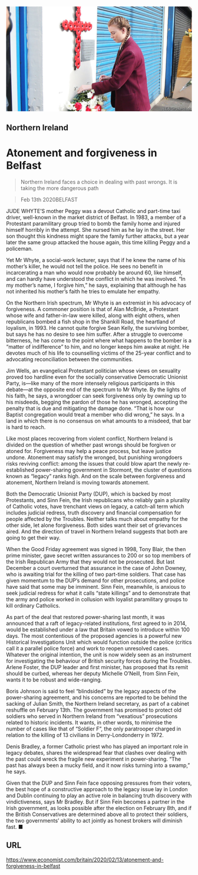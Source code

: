 ![](./images/20200215_BRP001.jpg)

## Northern Ireland

# Atonement and forgiveness in Belfast

> Northern Ireland faces a choice in dealing with past wrongs. It is taking the more dangerous path

> Feb 13th 2020BELFAST

JUDE WHYTE’S mother Peggy was a devout Catholic and part-time taxi driver, well-known in the market district of Belfast. In 1983, a member of a Protestant paramilitary group tried to bomb the family home and injured himself horribly in the attempt. She nursed him as he lay in the street. Her son thought this kindness might spare the family further attacks, but a year later the same group attacked the house again, this time killing Peggy and a policeman.

Yet Mr Whyte, a social-work lecturer, says that if he knew the name of his mother’s killer, he would not tell the police. He sees no benefit in incarcerating a man who would now probably be around 60, like himself, and can hardly have understood the conflict in which he was involved. “In my mother’s name, I forgive him,” he says, explaining that although he has not inherited his mother’s faith he tries to emulate her empathy.

On the Northern Irish spectrum, Mr Whyte is an extremist in his advocacy of forgiveness. A commoner position is that of Alan McBride, a Protestant whose wife and father-in-law were killed, along with eight others, when republicans bombed a fish shop in the Shankill Road, the heartland of loyalism, in 1993. He cannot quite forgive Sean Kelly, the surviving bomber, but says he has no desire to see him suffer. After a struggle to overcome bitterness, he has come to the point where what happens to the bomber is a “matter of indifference” to him, and no longer keeps him awake at night. He devotes much of his life to counselling victims of the 25-year conflict and to advocating reconciliation between the communities.

Jim Wells, an evangelical Protestant politician whose views on sexuality proved too hardline even for the socially conservative Democratic Unionist Party, is—like many of the more intensely religious participants in this debate—at the opposite end of the spectrum to Mr Whyte. By the lights of his faith, he says, a wrongdoer can seek forgiveness only by owning up to his misdeeds, begging the pardon of those he has wronged, accepting the penalty that is due and mitigating the damage done. “That is how our Baptist congregation would treat a member who did wrong,” he says. In a land in which there is no consensus on what amounts to a misdeed, that bar is hard to reach.

Like most places recovering from violent conflict, Northern Ireland is divided on the question of whether past wrongs should be forgiven or atoned for. Forgiveness may help a peace process, but leave justice undone. Atonement may satisfy the wronged, but punishing wrongdoers risks reviving conflict: among the issues that could blow apart the newly re-established power-sharing government in Stormont, the cluster of questions known as “legacy” ranks high. And on the scale between forgiveness and atonement, Northern Ireland is moving towards atonement.

Both the Democratic Unionist Party (DUP), which is backed by most Protestants, and Sinn Fein, the Irish republicans who reliably gain a plurality of Catholic votes, have trenchant views on legacy, a catch-all term which includes judicial redress, truth discovery and financial compensation for people affected by the Troubles. Neither talks much about empathy for the other side, let alone forgiveness. Both sides want their set of grievances aired. And the direction of travel in Northern Ireland suggests that both are going to get their way.

When the Good Friday agreement was signed in 1998, Tony Blair, the then prime minister, gave secret written assurances to 200 or so top members of the Irish Republican Army that they would not be prosecuted. But last December a court overturned that assurance in the case of John Downey, who is awaiting trial for the killing of two part-time soldiers. That case has given momentum to the DUP’s demand for other prosecutions, and police have said that some may be imminent. Sinn Fein, meanwhile, is anxious to seek judicial redress for what it calls “state killings” and to demonstrate that the army and police worked in collusion with loyalist paramilitary groups to kill ordinary Catholics.

As part of the deal that restored power-sharing last month, it was announced that a raft of legacy-related institutions, first agreed to in 2014, would be established under a law that Britain vowed to introduce within 100 days. The most contentious of the proposed agencies is a powerful new Historical Investigations Unit which would function outside the police (critics call it a parallel police force) and work to reopen unresolved cases. Whatever the original intention, the unit is now widely seen as an instrument for investigating the behaviour of British security forces during the Troubles. Arlene Foster, the DUP leader and first minister, has proposed that its remit should be curbed, whereas her deputy Michelle O’Neill, from Sinn Fein, wants it to be robust and wide-ranging.

Boris Johnson is said to feel “blindsided” by the legacy aspects of the power-sharing agreement, and his concerns are reported to be behind the sacking of Julian Smith, the Northern Ireland secretary, as part of a cabinet reshuffle on February 13th. The government has promised to protect old soldiers who served in Northern Ireland from “vexatious” prosecutions related to historic incidents. It wants, in other words, to minimise the number of cases like that of “Soldier F”, the only paratrooper charged in relation to the killing of 13 civilians in Derry-Londonderry in 1972.

Denis Bradley, a former Catholic priest who has played an important role in legacy debates, shares the widespread fear that clashes over dealing with the past could wreck the fragile new experiment in power-sharing. “The past has always been a mucky field, and it now risks turning into a swamp,” he says.

Given that the DUP and Sinn Fein face opposing pressures from their voters, the best hope of a constructive approach to the legacy issue lay in London and Dublin continuing to play an active role in balancing truth discovery with vindictiveness, says Mr Bradley. But if Sinn Fein becomes a partner in the Irish government, as looks possible after the election on February 8th, and if the British Conservatives are determined above all to protect their soldiers, the two governments’ ability to act jointly as honest brokers will diminish fast. ■

## URL

https://www.economist.com/britain/2020/02/13/atonement-and-forgiveness-in-belfast
